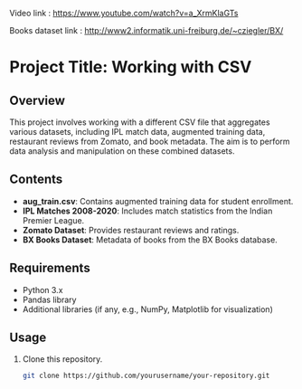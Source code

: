 Video link : https://www.youtube.com/watch?v=a_XrmKlaGTs

Books dataset link : http://www2.informatik.uni-freiburg.de/~cziegler/BX/

# Project Title: Working with CSV

## Overview
This project involves working with a different CSV file that aggregates various datasets, including IPL match data, augmented training data, restaurant reviews from Zomato, and book metadata. The aim is to perform data analysis and manipulation on these combined datasets.

## Contents
- **aug_train.csv**: Contains augmented training data for student enrollment.
- **IPL Matches 2008-2020**: Includes match statistics from the Indian Premier League.
- **Zomato Dataset**: Provides restaurant reviews and ratings.
- **BX Books Dataset**: Metadata of books from the BX Books database.

## Requirements
- Python 3.x
- Pandas library
- Additional libraries (if any, e.g., NumPy, Matplotlib for visualization)

## Usage
1. Clone this repository.
   ```bash
   git clone https://github.com/yourusername/your-repository.git

